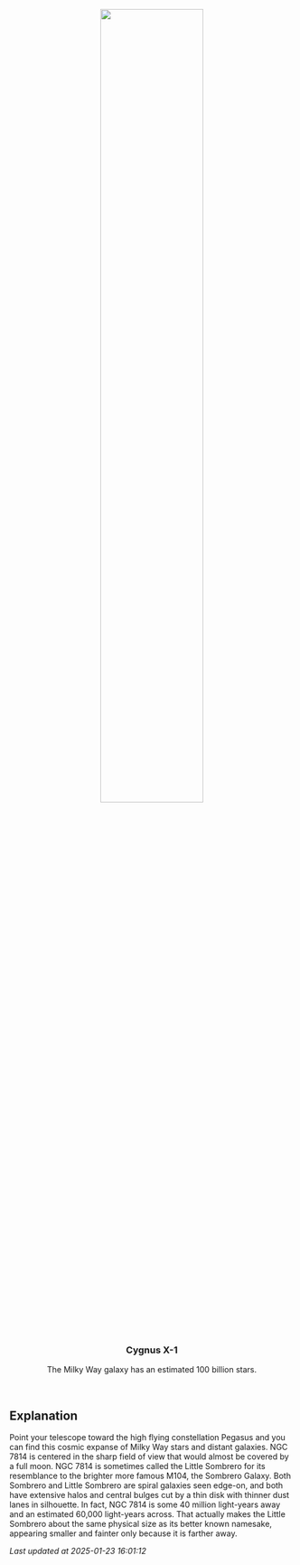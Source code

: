 <p align='center'>
    <img src='https://apod.nasa.gov/apod/image/2501/NGC_7814_crop-rev-1_1024.jpg' width='60%' />
    <h3 align="center">Cygnus X-1</h3>
    <p align="center">The Milky Way galaxy has an estimated 100 billion stars.</p>
</p>
<br/>

Explanation
--
Point your telescope toward the high flying constellation Pegasus and you can find this cosmic expanse of Milky Way stars and distant galaxies. NGC 7814 is centered in the sharp field of view that would almost be covered by a full moon. NGC 7814 is sometimes called the Little Sombrero for its resemblance to the brighter more famous M104, the Sombrero Galaxy. Both Sombrero and Little Sombrero are spiral galaxies seen edge-on, and both have extensive halos and central bulges cut by a thin disk with thinner dust lanes in silhouette. In fact, NGC 7814 is some 40 million light-years away and an estimated 60,000 light-years across. That actually makes the Little Sombrero about the same physical size as its better known namesake, appearing smaller and fainter only because it is farther away.


*Last updated at 2025-01-23 16:01:12*
